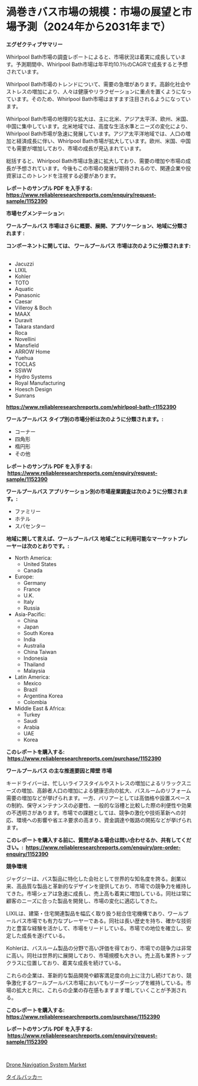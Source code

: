 <p><h1>渦巻きバス市場の規模：市場の展望と市場予測（2024年から2031年まで）</h1></p><p><strong>エグゼクティブサマリー</strong></p>
<p><p>Whirlpool Bath市場の調査レポートによると、市場状況は着実に成長しています。予測期間中、Whirlpool Bath市場は年平均10.1％のCAGRで成長すると予想されています。</p><p>Whirlpool Bath市場のトレンドについて、需要の急増があります。高齢化社会やストレスの増加により、人々は健康やリラクゼーションに重点を置くようになっています。そのため、Whirlpool Bath市場はますます注目されるようになっています。</p><p>Whirlpool Bath市場の地理的な拡大は、主に北米、アジア太平洋、欧州、米国、中国に集中しています。北米地域では、高度な生活水準とニーズの変化により、Whirlpool Bath市場が急速に発展しています。アジア太平洋地域では、人口の増加と経済成長に伴い、Whirlpool Bath市場が拡大しています。欧州、米国、中国でも需要が増加しており、市場の成長が見込まれています。</p><p>総括すると、Whirlpool Bath市場は急速に拡大しており、需要の増加や市場の成長が予想されています。今後もこの市場の発展が期待されるので、関連企業や投資家はこのトレンドを注視する必要があります。</p></p>
<p><strong>レポートのサンプル PDF を入手する: <a href="https://www.reliableresearchreports.com/enquiry/request-sample/1152390">https://www.reliableresearchreports.com/enquiry/request-sample/1152390</a></strong></p>
<p><strong>市場セグメンテーション:</strong></p>
<p><strong> ワールプールバス 市場はさらに概要、展開、アプリケーション、地域に分類されます :</strong></p>
<p><strong>コンポーネントに関しては、 ワールプールバス 市場は次のように分類されます: &nbsp;</strong></p>
<p><ul><li>Jacuzzi</li><li>LIXIL</li><li>Kohler</li><li>TOTO</li><li>Aquatic</li><li>Panasonic</li><li>Caesar</li><li>Villeroy & Boch</li><li>MAAX</li><li>Duravit</li><li>Takara standard</li><li>Roca</li><li>Novellini</li><li>Mansfield</li><li>ARROW Home</li><li>Yuehua</li><li>TOCLAS</li><li>SSWW</li><li>Hydro Systems</li><li>Royal Manufacturing</li><li>Hoesch Design</li><li>Sunrans</li></ul></p>
<p><strong><a href="https://www.reliableresearchreports.com/whirlpool-bath-r1152390">https://www.reliableresearchreports.com/whirlpool-bath-r1152390</a></strong></p>
<p><strong> ワールプールバス タイプ別の市場分析は次のように分類されます。:</strong></p>
<p><ul><li>コーナー</li><li>四角形</li><li>楕円形</li><li>その他</li></ul></p>
<p><strong>レポートのサンプル PDF を入手する: &nbsp;<a href="https://www.reliableresearchreports.com/enquiry/request-sample/1152390">https://www.reliableresearchreports.com/enquiry/request-sample/1152390</a></strong></p>
<p><strong> ワールプールバス アプリケーション別の市場産業調査は次のように分類されます。:</strong></p>
<p><ul><li>ファミリー</li><li>ホテル</li><li>スパセンター</li></ul></p>
<p><strong>地域に関して言えば、ワールプールバス 地域ごとに利用可能なマーケットプレーヤーは次のとおりです。:</strong></p>
<p><ul>
    <li>
        North America:
        <ul>
            <li>United States</li>
            <li>Canada</li>
        </ul>
    </li>
    <li>
        Europe:
        <ul>
            <li>Germany</li>
            <li>France</li>
            <li>U.K.</li>
            <li>Italy</li>
            <li>Russia</li>
        </ul>
    </li>
    <li>
        Asia-Pacific:
        <ul>
            <li>China</li>
            <li>Japan</li>
            <li>South Korea</li>
            <li>India</li>
            <li>Australia</li>
            <li>China Taiwan</li>
            <li>Indonesia</li>
            <li>Thailand</li>
            <li>Malaysia</li>
        </ul>
    </li>
    <li>
        Latin America:
        <ul>
            <li>Mexico</li>
            <li>Brazil</li>
            <li>Argentina Korea</li>
            <li>Colombia</li>
        </ul>
    </li>
    <li>
        Middle East & Africa:
        <ul>
            <li>Turkey</li>
            <li>Saudi</li>
            <li>Arabia</li>
            <li>UAE</li>
            <li>Korea</li>
        </ul>
    </li>
    </ul></p>
<p><strong>このレポートを購入する: &nbsp;<a href="https://www.reliableresearchreports.com/purchase/1152390">https://www.reliableresearchreports.com/purchase/1152390</a></strong></p>
<p><strong>ワールプールバス の主な推進要因と障壁 市場</strong></p>
<p><p>キードライバーは、忙しいライフスタイルやストレスの増加によるリラックスニーズの増加、高齢者人口の増加による健康志向の拡大、バスルームのリフォーム需要の増加などが挙げられます。一方、バリアーとしては高価格や設置スペースの制約、保守メンテナンスの必要性、一般的な浴槽と比較した際の利便性や効果の不透明さがあります。市場での課題としては、競争の激化や技術革新への対応、環境への影響や省エネ要求の高まり、資金調達や販路の開拓などが挙げられます。</p></p>
<p><strong>このレポートを購入する前に、質問がある場合は問い合わせるか、共有してください。:&nbsp; <a href="https://www.reliableresearchreports.com/enquiry/pre-order-enquiry/1152390">https://www.reliableresearchreports.com/enquiry/pre-order-enquiry/1152390</a></strong></p>
<p><strong>競争環境</strong></p>
<p><p>ジャグジーは、バス製品に特化した会社として世界的な知名度を誇る。創業以来、高品質な製品と革新的なデザインを提供しており、市場での競争力を維持してきた。市場シェアは急速に成長し、売上高も着実に増加している。同社は常に顧客のニーズに合った製品を開発し、市場の変化に適応してきた。</p><p>LIXILは、建築・住宅関連製品を幅広く取り扱う総合住宅機構であり、ワールプールバス市場でも有力なプレーヤーである。同社は長い歴史を持ち、確かな技術力と豊富な経験を活かして、市場をリードしている。市場での地位を確立し、安定した成長を遂げている。</p><p>Kohlerは、バスルーム製品の分野で高い評価を得ており、市場での競争力は非常に高い。同社は世界的に展開しており、市場規模も大きい。売上高も業界トップクラスに位置しており、着実な成長を続けている。</p><p>これらの企業は、革新的な製品開発や顧客満足度の向上に注力し続けており、競争激化するワールプールバス市場においてもリーダーシップを維持している。市場の拡大と共に、これらの企業の存在感もますます増していくことが予測される。</p></p>
<p><strong>このレポートを購入する: &nbsp; <a href="https://www.reliableresearchreports.com/purchase/1152390">https://www.reliableresearchreports.com/purchase/1152390</a></strong></p>
<p><strong>レポートのサンプル PDF を入手する: &nbsp;<a href="https://www.reliableresearchreports.com/enquiry/request-sample/1152390">https://www.reliableresearchreports.com/enquiry/request-sample/1152390</a></strong><strong></strong></p>
<p>&nbsp;</p>
<p><p><a href="https://github.com/brenzgnarento/Market-Research-Report-List-2/blob/main/drone-navigation-system-market.md">Drone Navigation System Market</a></p><p><a href="https://github.com/Sophiaard2003/Market-Research-Report-List-1/blob/main/244831925520.md">タイルバッカー</a></p></p>